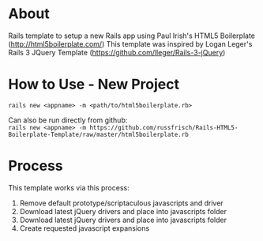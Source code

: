About
=====
Rails template to setup a new Rails app using Paul Irish's HTML5 Boilerplate (http://html5boilerplate.com/)
This template was inspired by Logan Leger's Rails 3 JQuery Template (https://github.com/lleger/Rails-3-jQuery)

How to Use - New Project
========================
`rails new <appname> -m <path/to/html5boilerplate.rb>`

Can also be run directly from github:<br>
`rails new <appname> -m https://github.com/russfrisch/Rails-HTML5-Boilerplate-Template/raw/master/html5boilerplate.rb`

Process
=======
This template works via this process:

1.  Remove default prototype/scriptaculous javascripts and driver
2.  Download latest jQuery drivers and place into javascripts folder
3.  Download latest jQuery drivers and place into javascripts folder
4.  Create requested javascript expansions

